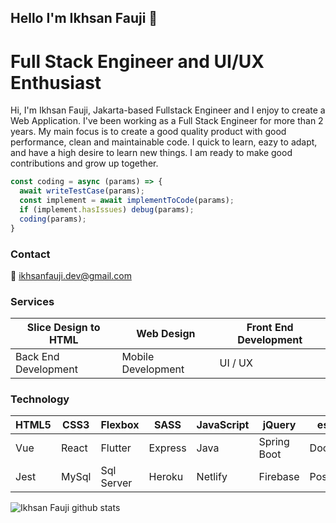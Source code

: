 ## Hello I'm Ikhsan Fauji 👋
# Full Stack Engineer and UI/UX Enthusiast

Hi, I'm Ikhsan Fauji, Jakarta-based Fullstack Engineer and I enjoy to create a Web 
Application. I've been working as a Full Stack Engineer for more than 2 years. 
My main focus is to create a good quality product with good performance, clean 
and maintainable code. I quick to learn, eazy to adapt, and have a high desire 
to learn new things. I am ready to make good contributions and grow up 
together.

``` javascript
const coding = async (params) => {
  await writeTestCase(params);
  const implement = await implementToCode(params);
  if (implement.hasIssues) debug(params);
  coding(params);
}
```

### Contact
:e-mail: ikhsanfauji.dev@gmail.com
###
### Services
Slice Design to HTML | Web Design | Front End Development
--- | --- | --- 
Back End Development | Mobile Development | UI / UX

###
### Technology
HTML5 | CSS3 | Flexbox | SASS | JavaScript | jQuery | eslint | Bootstrap | Materialize | Vuetify 
--- | --- | --- | ---  | ---  | ---  | ---  | ---  | ---  | ---
Vue | React | Flutter | Express | Java | Spring Boot | Docker | Webpack | Workbox | Jasmine 
Jest | MySql | Sql Server | Heroku | Netlify | Firebase | Postgree | MongoDb | Git | Gitlab

![Ikhsan Fauji github stats](https://github-readme-stats.vercel.app/api?username=ikhsan-fauji&show_icons=true)
